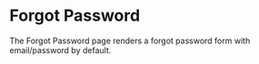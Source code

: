 # Forgot Password

The Forgot Password page renders a forgot password form with email/password by default.
